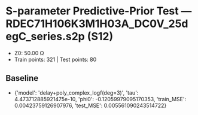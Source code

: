 # S-parameter Predictive-Prior Test — RDEC71H106K3M1H03A_DC0V_25degC_series.s2p (S12)
- Z0: 50.00 Ω
- Train points: 321  |  Test points: 80

## Baseline
- {'model': 'delay+poly_complex_logf(deg=3)', 'tau': 4.473712885921475e-10, 'phi0': -0.12059979095170353, 'train_MSE': 0.00423759126907976, 'test_MSE': 0.005561090243514722}